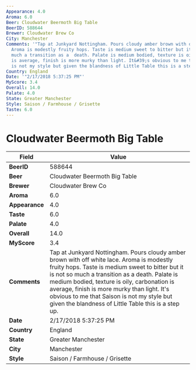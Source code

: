 ```yaml
---
Appearance: 4.0
Aroma: 6.0
Beer: Cloudwater Beermoth Big Table
BeerID: 588644
Brewer: Cloudwater Brew Co
City: Manchester
Comments: '"Tap at Junkyard Nottingham. Pours cloudy amber brown with off white lace.
  Aroma is modestly fruity hops. Taste is medium sweet to bitter but it is not so
  much a transition as a  death. Palate is medium bodied, texture is oily, carbonation
  is average, finish is more murky than light. It&#39;s obvious to me that Saison
  is not my style but given the blandness of Little Table this is a step up."'
Country: England
Date: '"2/17/2018 5:37:25 PM"'
MyScore: 3.4
Overall: 14.0
Palate: 4.0
State: Greater Manchester
Style: Saison / Farmhouse / Grisette
Taste: 6.0
---
```


# Cloudwater Beermoth Big Table

| Field         | Value |
|---------------|-------|
| **BeerID** | 588644 |
| **Beer** | Cloudwater Beermoth Big Table |
| **Brewer** | Cloudwater Brew Co |
| **Aroma** | 6.0 |
| **Appearance** | 4.0 |
| **Taste** | 6.0 |
| **Palate** | 4.0 |
| **Overall** | 14.0 |
| **MyScore** | 3.4 |
| **Comments** | Tap at Junkyard Nottingham. Pours cloudy amber brown with off white lace. Aroma is modestly fruity hops. Taste is medium sweet to bitter but it is not so much a transition as a  death. Palate is medium bodied, texture is oily, carbonation is average, finish is more murky than light. It&#39;s obvious to me that Saison is not my style but given the blandness of Little Table this is a step up. |
| **Date** | 2/17/2018 5:37:25 PM |
| **Country** | England |
| **State** | Greater Manchester |
| **City** | Manchester |
| **Style** | Saison / Farmhouse / Grisette |

